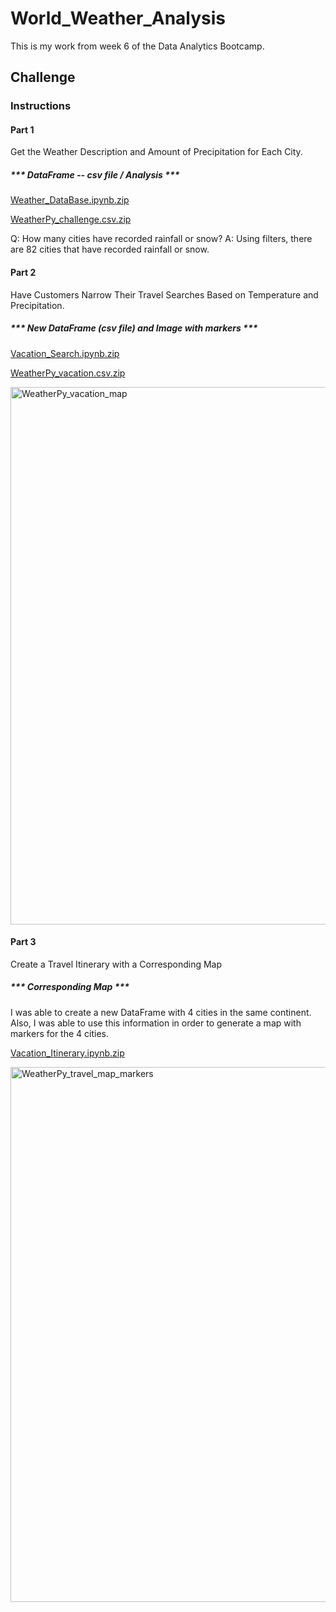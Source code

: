 # World_Weather_Analysis
This is my work from week 6 of the Data Analytics Bootcamp.

## Challenge
### Instructions
#### Part 1
Get the Weather Description and Amount of Precipitation for Each City.

##### *** DataFrame -- csv file / Analysis ***

[Weather_DataBase.ipynb.zip](https://github.com/efuen0077/World_Weather_Analysis/files/4501365/Weather_DataBase.ipynb.zip)

[WeatherPy_challenge.csv.zip](https://github.com/efuen0077/World_Weather_Analysis/files/4501353/WeatherPy_challenge.csv.zip)

 Q: How many cities have recorded rainfall or snow? 
 A: Using filters, there are 82 cities that have recorded rainfall or snow.

#### Part 2
Have Customers Narrow Their Travel Searches Based on Temperature and Precipitation.

##### *** New DataFrame (csv file) and Image with markers ***

[Vacation_Search.ipynb.zip](https://github.com/efuen0077/World_Weather_Analysis/files/4501341/Vacation_Search.ipynb.zip)

[WeatherPy_vacation.csv.zip](https://github.com/efuen0077/World_Weather_Analysis/files/4501352/WeatherPy_vacation.csv.zip)

<img width="860" alt="WeatherPy_vacation_map" src="https://user-images.githubusercontent.com/62089134/79716507-bc556700-828b-11ea-92ac-2ccfd95e0fc2.png"> 

#### Part 3
Create a Travel Itinerary with a Corresponding Map

##### *** Corresponding Map ***

I was able to create a new DataFrame with 4 cities in the same continent. Also, I was able to use this information in order to generate a map with markers for the 4 cities.

[Vacation_Itinerary.ipynb.zip](https://github.com/efuen0077/World_Weather_Analysis/files/4501556/Vacation_Itinerary.ipynb.zip)

<img width="856" alt="WeatherPy_travel_map_markers" src="https://user-images.githubusercontent.com/62089134/79718882-02152e00-8292-11ea-8456-d5cba74c0ddb.png">



